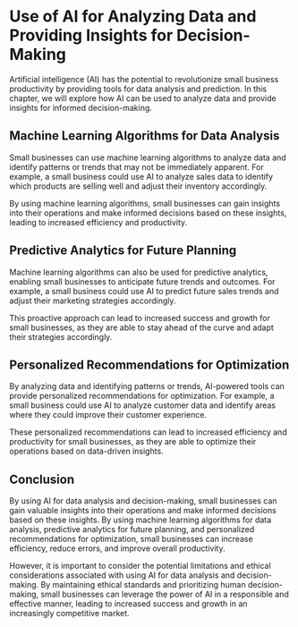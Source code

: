 Use of AI for Analyzing Data and Providing Insights for Decision-Making
========================================================================================================================================

Artificial intelligence (AI) has the potential to revolutionize small business productivity by providing tools for data analysis and prediction. In this chapter, we will explore how AI can be used to analyze data and provide insights for informed decision-making.

Machine Learning Algorithms for Data Analysis
---------------------------------------------

Small businesses can use machine learning algorithms to analyze data and identify patterns or trends that may not be immediately apparent. For example, a small business could use AI to analyze sales data to identify which products are selling well and adjust their inventory accordingly.

By using machine learning algorithms, small businesses can gain insights into their operations and make informed decisions based on these insights, leading to increased efficiency and productivity.

Predictive Analytics for Future Planning
----------------------------------------

Machine learning algorithms can also be used for predictive analytics, enabling small businesses to anticipate future trends and outcomes. For example, a small business could use AI to predict future sales trends and adjust their marketing strategies accordingly.

This proactive approach can lead to increased success and growth for small businesses, as they are able to stay ahead of the curve and adapt their strategies accordingly.

Personalized Recommendations for Optimization
---------------------------------------------

By analyzing data and identifying patterns or trends, AI-powered tools can provide personalized recommendations for optimization. For example, a small business could use AI to analyze customer data and identify areas where they could improve their customer experience.

These personalized recommendations can lead to increased efficiency and productivity for small businesses, as they are able to optimize their operations based on data-driven insights.

Conclusion
----------

By using AI for data analysis and decision-making, small businesses can gain valuable insights into their operations and make informed decisions based on these insights. By using machine learning algorithms for data analysis, predictive analytics for future planning, and personalized recommendations for optimization, small businesses can increase efficiency, reduce errors, and improve overall productivity.

However, it is important to consider the potential limitations and ethical considerations associated with using AI for data analysis and decision-making. By maintaining ethical standards and prioritizing human decision-making, small businesses can leverage the power of AI in a responsible and effective manner, leading to increased success and growth in an increasingly competitive market.
